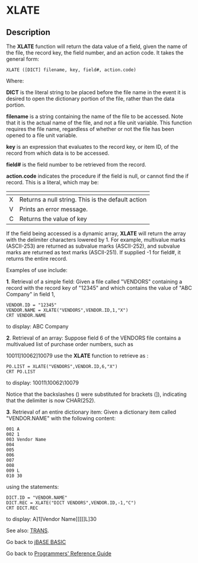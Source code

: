 # XLATE

<PageHeader />

## Description

The **XLATE** function will return the data value of a field, given the name of the file, the record key, the field number, and an action code. It takes the general form:

```
XLATE ([DICT] filename, key, field#, action.code)
```

Where:

**DICT** is the literal string to be placed before the file name in the event it is desired to open the dictionary portion of the file, rather than the data portion.

**filename** is a string containing the name of the file to be accessed. Note that it is the actual name of the file, and not a file unit variable. This function requires the file name, regardless of whether or not the file has been opened to a file unit variable.

**key** is an expression that evaluates to the record key, or item ID, of the record from which data is to be accessed.

**field#** is the field number to be retrieved from the record.

**action.code** indicates the procedure if the field is null, or cannot find the if record. This is a literal, which may be:

| <!----> | <!----> |
| --- | --- |
| X | Returns a null string. This is the default action |
| V | Prints an error message. |
| C | Returns the value of key |

If the field being accessed is a dynamic array, **XLATE** will return the array with the delimiter characters lowered by 1. For example, multivalue marks (ASCII-253) are returned as subvalue marks (ASCII-252), and subvalue marks are returned as text marks (ASCII-251). If supplied -1 for field#, it returns the entire record.

Examples of use include:

**1**. Retrieval of a simple field: Given a file called "VENDORS" containing a record with the record key of "12345" and which contains the value of "ABC Company" in field 1,

```
VENDOR.ID = "12345"
VENDOR.NAME = XLATE("VENDORS",VENDOR.ID,1,"X")
CRT VENDOR.NAME
```

to display: ABC Company

**2**. Retrieval of an array: Suppose field 6 of the VENDORS file contains a multivalued list of purchase order numbers, such as

10011]10062]10079 use the **XLATE** function to retrieve as :

```
PO.LIST = XLATE("VENDORS",VENDOR.ID,6,"X")
CRT PO.LIST
```

to display: 10011\10062\10079

Notice that the backslashes (\) were substituted for brackets (]), indicating that the delimiter is now CHAR(252).

**3**. Retrieval of an entire dictionary item: Given a dictionary item called "VENDOR.NAME" with the following content:

```
001 A
002 1
003 Vendor Name
004
005
006
007
008
009 L
010 30
```

using the statements:

```
DICT.ID = "VENDOR.NAME"
DICT.REC = XLATE("DICT VENDORS",VENDOR.ID,-1,"C")
CRT DICT.REC
```

to display: A]1]Vendor Name]]]]]L]30

See also: [TRANS](./../trans).

Go back to [jBASE BASIC](./../README.md)

Go back to [Programmers' Reference Guide](./../../reference-guides/jbc/README.md)

<PageFooter />
